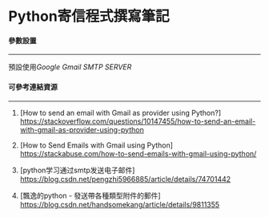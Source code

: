 # Python寄信程式撰寫筆記

#### 參數設置
---
預設使用*Google Gmail SMTP SERVER*

<p><p>

#### 可參考連結資源
---

1. [How to send an email with Gmail as provider using Python?]<br/>
  <https://stackoverflow.com/questions/10147455/how-to-send-an-email-with-gmail-as-provider-using-python>

2. [How to Send Emails with Gmail using Python]<br/>
  <https://stackabuse.com/how-to-send-emails-with-gmail-using-python/>

3. [python学习通过smtp发送电子邮件]<br/>
  <https://blog.csdn.net/pengzhi5966885/article/details/74701442>

4. [飄逸的python - 發送帶各種類型附件的郵件]<br/>
  <https://blog.csdn.net/handsomekang/article/details/9811355>
